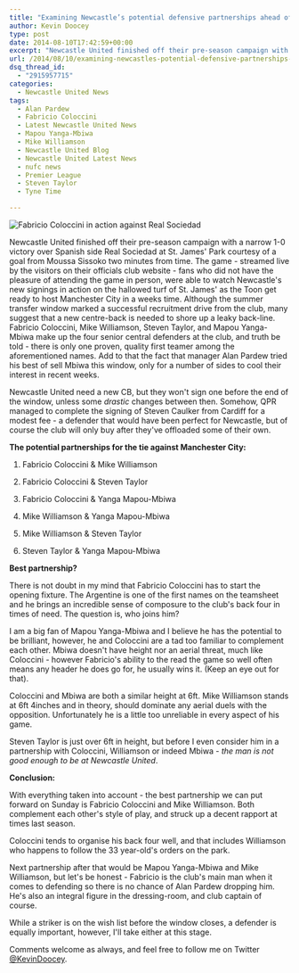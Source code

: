 ```yaml
---
title: "Examining Newcastle’s potential defensive partnerships ahead of the new season"
author: Kevin Doocey
type: post
date: 2014-08-10T17:42:59+00:00
excerpt: "Newcastle United finished off their pre-season campaign with a narrow 1-0 victory over Spanish side Real Sociedad at St. James' Park courtesy of a goal from Moussa Sissoko two minutes from time. The game - streamed live.."
url: /2014/08/10/examining-newcastles-potential-defensive-partnerships-ahead-new-season/
dsq_thread_id:
  - "2915957715"
categories:
  - Newcastle United News
tags:
  - Alan Pardew
  - Fabricio Coloccini
  - Latest Newcastle United News
  - Mapou Yanga-Mbiwa
  - Mike Williamson
  - Newcastle United Blog
  - Newcastle United Latest News
  - nufc news
  - Premier League
  - Steven Taylor
  - Tyne Time

---
```

![Fabricio Coloccini in action against Real Sociedad](http://www.tynetime.com/wp-content/uploads/2014/08/Fabricio-Coloccini-Newcastle-Real-Sociedad.jpg "Coloccini - Sporting a rare Newcastle United Members jersey against Real Sociedad")

Newcastle United finished off their pre-season campaign with a narrow 1-0 victory over Spanish side Real Sociedad at St. James' Park courtesy of a goal from Moussa Sissoko two minutes from time. The game - streamed live by the visitors on their officials club website - fans who did not have the pleasure of attending the game in person, were able to watch Newcastle's new signings in action on the hallowed turf of St. James' as the Toon get ready to host Manchester City in a weeks time. Although the summer transfer window marked a successful recruitment drive from the club, many suggest that a new centre-back is needed to shore up a leaky back-line. Fabricio Coloccini, Mike Williamson, Steven Taylor, and Mapou Yanga-Mbiwa make up the four senior central defenders at the club, and truth be told - there is only one proven, quality first teamer among the aforementioned names. Add to that the fact that manager Alan Pardew tried his best of sell Mbiwa this window, only for a number of sides to cool their interest in recent weeks.

Newcastle United need a new CB, but they won't sign one before the end of the window, unless some _drastic_ changes between then. Somehow, QPR managed to complete the signing of Steven Caulker from Cardiff for a  modest fee - a defender that would have been perfect for Newcastle, but of course the club will only buy after they've offloaded some of their own.

**The potential partnerships for the&nbsp;tie against Manchester City:**

1. Fabricio Coloccini & Mike Williamson

2. Fabricio Coloccini & Steven Taylor

3. Fabricio Coloccini & Yanga Mapou-Mbiwa

4. Mike Williamson & Yanga Mapou-Mbiwa

5. Mike Williamson & Steven Taylor

6. Steven Taylor & Yanga Mapou-Mbiwa

**Best partnership?**

There is not doubt in my mind that Fabricio Coloccini has to start the opening fixture. The Argentine is one of the first names on the teamsheet and he brings an incredible sense of composure to the club's back four in times of need. The question is, who joins him?

I am a big fan of Mapou Yanga-Mbiwa and I believe he has the potential to be brilliant, however, he and Coloccini are a tad too familiar to complement each other. Mbiwa doesn't have height nor an aerial threat, much like Coloccini - however Fabricio's ability to the read the game so well often means any header he does go for, he usually wins it. (Keep an eye out for that).

Coloccini and Mbiwa are both a similar height at 6ft. Mike Williamson stands at 6ft 4inches and in theory, should dominate any aerial duels with the opposition. Unfortunately he is a little too unreliable in every aspect of his game.

Steven Taylor is just over 6ft in height, but before I even consider him in a partnership with Coloccini, Williamson or indeed Mbiwa - _the man is not good enough to be at Newcastle United_.

**Conclusion:**

With everything taken into account - the best partnership we can put forward on Sunday is Fabricio Coloccini and Mike Williamson. Both complement each other's style of play, and struck up a decent rapport at times last season.

Coloccini tends to organise his back four well, and that includes Williamson who happens to follow the 33 year-old's orders on the park.

Next partnership after that would be Mapou Yanga-Mbiwa and Mike Williamson, but let's be honest - Fabricio is the club's main man when it comes to defending so there is no chance of Alan Pardew dropping him. He's also an integral figure in the dressing-room, and club captain of course.

While a striker is on the wish list before the window closes, a defender is equally important, however, I'll take either at this stage.

Comments welcome as always, and feel free to follow me on Twitter [@KevinDoocey](https://twitter.com/kevindoocey "doocey twitter").
